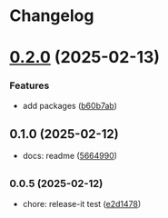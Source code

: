 # Changelog

# [0.2.0](https://github.com/bestkp/trae-vue-starter/compare/0.0.5...0.2.0) (2025-02-13)


### Features

* add packages ([b60b7ab](https://github.com/bestkp/trae-vue-starter/commit/b60b7ab45e0fc484c7acbd61314cbb4039e097bf))

## 0.1.0 (2025-02-12)

* docs: readme ([5664990](https://github.com/bestkp/trae-vue-starter/commit/5664990))

## <small>0.0.5 (2025-02-12)</small>

* chore: release-it test ([e2d1478](https://github.com/bestkp/trae-vue-starter/commit/e2d1478))
